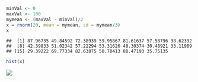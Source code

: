 ``` r
minVal <- 0
maxVal <- 100
mymean <- (maxVal - minVal)/2
x = rnorm(20, mean = mymean, sd = mymean/3)
x
```

    ##  [1] 87.96735 49.84592 72.38939 59.95867 81.61637 57.58796 38.62332
    ##  [8] 42.39833 51.02342 57.22294 53.31626 48.30374 30.48921 33.11989
    ## [15] 29.39222 69.77334 82.63875 50.70413 88.47193 35.75135

``` r
hist(x)
```

![](hello-world_files/figure-gfm/unnamed-chunk-2-1.png)<!-- -->
